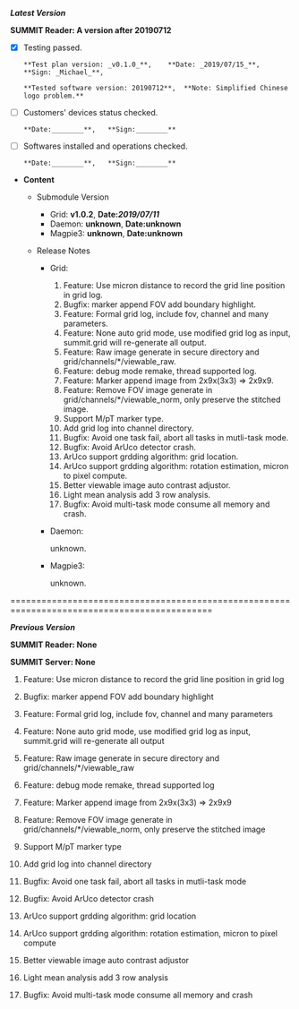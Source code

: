 ***Latest Version***

**SUMMIT Reader: A version after 20190712**


* [x] Testing passed. 

      **Test plan version: _v0.1.0_**,    **Date: _2019/07/15_**,     **Sign: _Michael_**, 
      
      **Tested software version: 20190712**,  **Note: Simplified Chinese logo problem.**

* [ ] Customers' devices status checked. 

      **Date:________**,   **Sign:________**

* [ ] Softwares installed and operations checked. 

      **Date:________**,   **Sign:________**

*  **Content**
    *  Submodule Version
        *  Grid: **v1.0.2**,        **Date:_2019/07/11_**
        *  Daemon: **unknown**,        **Date:unknown**
        *  Magpie3: **unknown**,       **Date:unknown**

    *  Release Notes
        *  Grid:
            1.  Feature: Use micron distance to record the grid line position in grid log.
            2.  Bugfix: marker append FOV add boundary highlight.
            3.  Feature: Formal grid log, include fov, channel and many parameters.
            4.  Feature: None auto grid mode, use modified grid log as input, summit.grid will re-generate all output.
            5.  Feature: Raw image generate in secure directory and grid/channels/*/viewable_raw.
            6.  Feature: debug mode remake, thread supported log.
            7.  Feature: Marker append image from 2x9x(3x3) => 2x9x9.
            8.  Feature: Remove FOV image generate in grid/channels/*/viewable_norm, only preserve the stitched image.
            9.  Support M/pT marker type.
            10. Add grid log into channel directory.
            11. Bugfix: Avoid one task fail, abort all tasks in mutli-task mode. 
            12. Bugfix: Avoid ArUco detector crash.
            13. ArUco support grdding algorithm: grid location.
            14. ArUco support grdding algorithm: rotation estimation, micron to pixel compute.
            15. Better viewable image auto contrast adjustor.
            16. Light mean analysis add 3 row analysis.
            17. Bugfix: Avoid multi-task mode consume all memory and crash.

        *  Daemon:

            unknown.
            
        *  Magpie3:

            unknown.
            
        

=============================================================================================

***Previous Version***

**SUMMIT Reader: None**

**SUMMIT Server: None**


1. Feature: Use micron distance to record the grid line position in grid log
2. Bugfix: marker append FOV add boundary highlight

3. Feature: Formal grid log, include fov, channel and many parameters
4. Feature: None auto grid mode, use modified grid log as input, summit.grid will re-generate all output
5. Feature: Raw image generate in secure directory and grid/channels/*/viewable_raw
6. Feature: debug mode remake, thread supported log
7. Feature: Marker append image from 2x9x(3x3) => 2x9x9
8. Feature: Remove FOV image generate in grid/channels/*/viewable_norm, only preserve the stitched image
 
9. Support M/pT marker type
10. Add grid log into channel directory
 
11. Bugfix: Avoid one task fail, abort all tasks in mutli-task mode 
12. Bugfix: Avoid ArUco detector crash
 
13. ArUco support grdding algorithm: grid location
 
14. ArUco support grdding algorithm: rotation estimation, micron to pixel compute
 
15. Better viewable image auto contrast adjustor
16. Light mean analysis add 3 row analysis
17. Bugfix: Avoid multi-task mode consume all memory and crash
